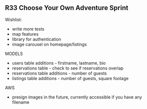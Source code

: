 ## R33 Choose Your Own Adventure Sprint

Wishlist:
- write more tests
- map features
- library for authentication
- image carousel on homepage/listings

MODELS
- users table additions - firstname, lastname, bio
- reservations table - check to see if reservations overlap
- reservations table additions - number of guests
- listings table additions - number of guests, square footage

AWS
- presign images in the future, currently accessible if you have any filename
